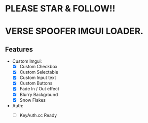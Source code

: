 # PLEASE STAR & FOLLOW!! 

# VERSE SPOOFER IMGUI LOADER.

## Features
* Custom Imgui:
    * [x] Custom Checkbox
    * [x] Custom Selectable
    * [x] Custom Input text
    * [x] Custom Buttons
    * [x] Fade In / Out effect
    * [x] Blurry Background
    * [x] Snow Flakes
* Auth:
    * [ ] KeyAuth.cc Ready

